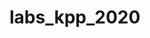 # labs_kpp_2020
<!-- lab_1// Task #1. Check the user
Write the code which verify user rights.

Step 1. Check login
	Ask user for a login // use prompt()
	If the input is an empty line or Esc – show “Canceled.” // for showing - use alert()
	If the input length less than 4 symbols - show “I don't know any users having name length less than 4 symbols”. 
	If it’s another string – then show “I don’t know you”.
	If the visitor enters "User" or "Admin", then prompt for a password.

Step 2. Check password:
	For an empty string or cancelled input, show “Canceled.”
	For login “User” correct password is “UserPass”, for “Admin” correct password is  “RootPass”. In other case, show “Wrong password”.

Step 3. Greets the user appropriately:
	If the current time in hours is less than 20: // current hours – new Date().getHours()
o	For “User” show “Good day, dear User!”
o	For “Admin” show “Good day, dear Admin!”
	If the current time in hours is more or equals 20
o	For “User” show “Good evening, dear User!”
o	For “Admin” show “Good evening, dear Admin!”


Task #2. Guessing game
Your task is to write a simple simulator of casino roulette. 

Requirements:
Step 1:
	Create a prompt window (use confirm()). Show the message inside the window ‘Do you want to play a game?’.
	In case the user clicks the 'Cancel' button, the message 'You did not become a billionaire, but can.' should be shown (use alert).
Step 2:
	If user clicked ‘Ok’ – start a game: randomly (use Math.random()) choose an integer number in range [0; 5] (including 0 and 5) and ask user to enter a number of pocket on which the ball could land (use prompt()).
	User has 3 attempts to guess a number.
	If user guessed the number on which ball landed, on 1-st attempt prize is 100$ (maximum prize for current numbers range), 2-nd attempt – 50$, 3-rd attempt – 25$. 
	If user did not guess a number show the message ‘Thank you for your participation. Your prize is: … $’ (Use alert) and ask if he wants to play again (use confirm).
Step 3:
	If user did guess - Show the message ‘Congratulation, you won!   Your prize is: … $. Do you want to continue?’.
	If user does not want to continue – show the message ‘Thank you for your participation. Your prize is: … $’ (Use alert) and ask if he wants to play again (use confirm).
	If user does want to continue, make number range bigger at 5 as the previous one (for example [0; 5] -> [0; 10]), and two times bigger maximum prize (for example on 1-st attempt prize will be 200$, 2-nd attempt – 100$, 3-rd attempt – 50$). Prize must be added to the previous one and number of attempts should be set to 3 (user should have 3 attempts to guess a number for each numbers range)
	Each time you ask user to enter a number you should show him a range of cells, how much attempts he has left, his total prize and possible prize on current attempt. See Figure 1: -->

 
<!-- lab_2// Task #1. Check the user
Write the code which verify user rights.

Step 1. Check login
	Ask user for a login // use prompt()
	If the input is an empty line or Esc – show “Canceled.” // for showing - use alert()
	If the input length less than 4 symbols - show “I don't know any users having name length less than 4 symbols”. 
	If it’s another string – then show “I don’t know you”.
	If the visitor enters "User" or "Admin", then prompt for a password.

Step 2. Check password:
	For an empty string or cancelled input, show “Canceled.”
	For login “User” correct password is “UserPass”, for “Admin” correct password is  “RootPass”. In other case, show “Wrong password”.

Step 3. Greets the user appropriately:
	If the current time in hours is less than 20: // current hours – new Date().getHours()
o	For “User” show “Good day, dear User!”
o	For “Admin” show “Good day, dear Admin!”
	If the current time in hours is more or equals 20
o	For “User” show “Good evening, dear User!”
o	For “Admin” show “Good evening, dear Admin!”


Task #2. Guessing game
Your task is to write a simple simulator of casino roulette. 

Requirements:
Step 1:
	Create a prompt window (use confirm()). Show the message inside the window ‘Do you want to play a game?’.
	In case the user clicks the 'Cancel' button, the message 'You did not become a billionaire, but can.' should be shown (use alert).
Step 2:
	If user clicked ‘Ok’ – start a game: randomly (use Math.random()) choose an integer number in range [0; 5] (including 0 and 5) and ask user to enter a number of pocket on which the ball could land (use prompt()).
	User has 3 attempts to guess a number.
	If user guessed the number on which ball landed, on 1-st attempt prize is 100$ (maximum prize for current numbers range), 2-nd attempt – 50$, 3-rd attempt – 25$. 
	If user did not guess a number show the message ‘Thank you for your participation. Your prize is: … $’ (Use alert) and ask if he wants to play again (use confirm).
Step 3:
	If user did guess - Show the message ‘Congratulation, you won!   Your prize is: … $. Do you want to continue?’.
	If user does not want to continue – show the message ‘Thank you for your participation. Your prize is: … $’ (Use alert) and ask if he wants to play again (use confirm).
	If user does want to continue, make number range bigger at 5 as the previous one (for example [0; 5] -> [0; 10]), and two times bigger maximum prize (for example on 1-st attempt prize will be 200$, 2-nd attempt – 100$, 3-rd attempt – 50$). Prize must be added to the previous one and number of attempts should be set to 3 (user should have 3 attempts to guess a number for each numbers range)
	Each time you ask user to enter a number you should show him a range of cells, how much attempts he has left, his total prize and possible prize on current attempt. See Figure 1: -->

